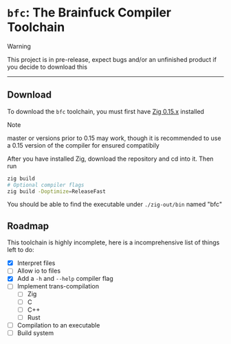 # `bfc`: The Brainfuck Compiler Toolchain

> [!WARNING]
> This project is in pre-release, expect bugs and/or an unfinished product if you decide to download this

---

## Download
To download the `bfc` toolchain, you must first have [Zig 0.15.x](https://ziglang.org/download/#:~:text=52MiB-,0.15.2,-2025%2D10%2D11) installed

> [!NOTE]
> master or versions prior to 0.15 may work, though it is recommended to use a 0.15 version of the compiler for ensured compatibily

After you have installed Zig, download the repository and cd into it. Then run
```sh
zig build
# Optional compiler flags
zig build -Doptimize=ReleaseFast
```
You should be able to find the executable under `./zig-out/bin` named "bfc"

## Roadmap
This toolchain is highly incomplete, here is a incomprehensive list of things left to do:
- [x] Interpret files
- [ ] Allow io to files
- [x] Add a `-h` and `--help` compiler flag
- [ ] Implement trans-compilation
    - [ ] Zig
    - [ ] C
    - [ ] C++
    - [ ] Rust
- [ ] Compilation to an executable
- [ ] Build system

